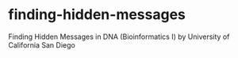 # finding-hidden-messages
Finding Hidden Messages in DNA (Bioinformatics I) by University of California San Diego

